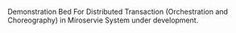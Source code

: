 Demonstration Bed For Distributed Transaction (Orchestration and Choreography) in Miroservie System under development.
